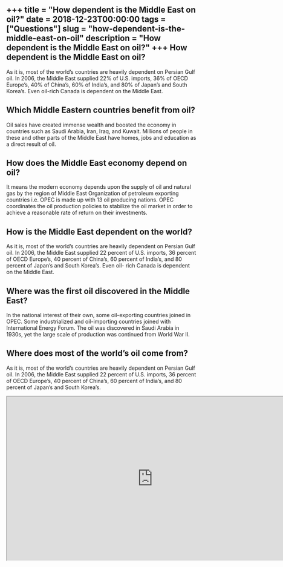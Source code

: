 +++
title = "How dependent is the Middle East on oil?"
date = 2018-12-23T00:00:00
tags = ["Questions"]
slug = "how-dependent-is-the-middle-east-on-oil"
description = "How dependent is the Middle East on oil?"
+++
How dependent is the Middle East on oil?
----------------------------------------

As it is, most of the world’s countries are heavily dependent on Persian Gulf oil. In 2006, the Middle East supplied 22% of U.S. imports, 36% of OECD Europe’s, 40% of China’s, 60% of India’s, and 80% of Japan’s and South Korea’s. Even oil-rich Canada is dependent on the Middle East.

Which Middle Eastern countries benefit from oil?
------------------------------------------------

Oil sales have created immense wealth and boosted the economy in countries such as Saudi Arabia, Iran, Iraq, and Kuwait. Millions of people in these and other parts of the Middle East have homes, jobs and education as a direct result of oil.

How does the Middle East economy depend on oil?
-----------------------------------------------

It means the modern economy depends upon the supply of oil and natural gas by the region of Middle East Organization of petroleum exporting countries i.e. OPEC is made up with 13 oil producing nations. OPEC coordinates the oil production policies to stabilize the oil market in order to achieve a reasonable rate of return on their investments.

How is the Middle East dependent on the world?
----------------------------------------------

As it is, most of the world’s countries are heavily dependent on Persian Gulf oil. In 2006, the Middle East supplied 22 percent of U.S. imports, 36 percent of OECD Europe’s, 40 percent of China’s, 60 percent of India’s, and 80 percent of Japan’s and South Korea’s. Even oil- rich Canada is dependent on the Middle East.

Where was the first oil discovered in the Middle East?
------------------------------------------------------

In the national interest of their own, some oil-exporting countries joined in OPEC. Some industrialized and oil-importing countries joined with International Energy Forum. The oil was discovered in Saudi Arabia in 1930s, yet the large scale of production was continued from World War II.

Where does most of the world’s oil come from?
---------------------------------------------

As it is, most of the world’s countries are heavily dependent on Persian Gulf oil. In 2006, the Middle East supplied 22 percent of U.S. imports, 36 percent of OECD Europe’s, 40 percent of China’s, 60 percent of India’s, and 80 percent of Japan’s and South Korea’s.

<iframe allow="accelerometer; autoplay; clipboard-write; encrypted-media; gyroscope; picture-in-picture" allowfullscreen="" class="__youtube_prefs__  epyt-is-override  no-lazyload" data-no-lazy="1" data-origheight="433" data-origwidth="770" data-skipgform_ajax_framebjll="" height="433" id="_ytid_31981" loading="lazy" src="https://www.youtube.com/embed/beGNG9X4TBI?enablejsapi=1&autoplay=0&cc_load_policy=0&cc_lang_pref=&iv_load_policy=1&loop=0&modestbranding=0&rel=1&fs=1&playsinline=0&autohide=2&theme=dark&color=red&controls=1&" title="YouTube player" width="770"></iframe>
